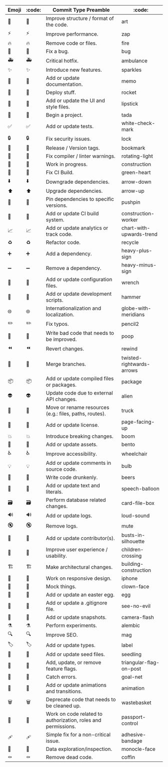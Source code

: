 | Emoji | :code: | Commit Type Preamble | :code: | 
|-----|-----------------------------|---------------------------------------------------------------|---------------------------|
| 🎨  | :art:                       | Improve structure / format of the code.                       | art                       |
| ⚡️  | :zap:                       | Improve performance.                                          | zap                       |
| 🔥  |  :fire:                      | Remove code or files.                                         | fire                      |
| 🐛  |  :bug:                       | Fix a bug.                                                    | bug                       |
| 🚑️ |  :ambulance:                 | Critical hotfix.                                              | ambulance                 |
| ✨   |  :sparkles:                  | Introduce new features.                                       | sparkles                  |
| 📝  |  :memo:                      | Add or update documentation.                                  | memo                      |
| 🚀  |  :rocket:                    | Deploy stuff.                                                 | rocket                    |
| 💄  |  :lipstick:                  | Add or update the UI and style files.                         | lipstick                  |
| 🎉  |  :tada:                      | Begin a project.                                              | tada                      |
| ✅   |  :white_check_mark:          | Add or update tests.                                          | white-check-mark          |
| 🔒️ |  :lock:                      | Fix security issues.                                          | lock                      |
| 🔖  |  :bookmark:                  | Release / Version tags.                                       | bookmark                  |
| 🚨  |  :rotating_light:            | Fix compiler / linter warnings.                               | rotating-light            |
| 🚧  |  :construction:              | Work in progress.                                             | construction              |
| 💚  |  :green_heart:               | Fix CI Build.                                                 | green-heart               |
| ⬇️  |  :arrow_down:                | Downgrade dependencies.                                       | arrow-down                |
| ⬆️  |  :arrow_up:                  | Upgrade dependencies.                                         | arrow-up                  |
| 📌  | :pushpin:                   | Pin dependencies to specific versions.                        | pushpin                   |
| 👷  |  :construction_worker:       | Add or update CI build system.                                | construction-worker       |
| 📈  |  :chart_with_upwards_trend:  | Add or update analytics or track code.                        | chart-with-upwards-trend  |
| ♻️  |  :recycle:                   | Refactor code.                                                | recycle                   |
| ➕   |  :heavy_plus_sign:           | Add a dependency.                                             | heavy-plus-sign           |
| ➖   |  :heavy_minus_sign:          | Remove a dependency.                                          | heavy-minus-sign          |
| 🔧  |  :wrench:                    | Add or update configuration files.                            | wrench                    |
| 🔨  |  :hammer:                    | Add or update development scripts.                            | hammer                    |
| 🌐  |  :globe_with_meridians:      | Internationalization and localization.                        | globe-with-meridians      |
| ✏️  |  :pencil2:                   | Fix typos.                                                    | pencil2                   |
| 💩  | :poop:                      | Write bad code that needs to be improved.                     | poop                      |
| ⏪️  |  :rewind:                    | Revert changes.                                               | rewind                    |
| 🔀  |  :twisted_rightwards_arrows: | Merge branches.                                               | twisted-rightwards-arrows |
| 📦️ |  :package:                   | Add or update compiled files or packages.                     | package                   |
| 👽️ |  :alien:                     | Update code due to external API changes.                      | alien                     |
| 🚚  |  :truck:                     | Move or rename resources (e.g.: files, paths, routes).        | truck                     |
| 📄  |  :page_facing_up:            | Add or update license.                                        | page-facing-up            |
| 💥  |  :boom:                      | Introduce breaking changes.                                   | boom                      |
| 🍱  |  :bento:                     | Add or update assets.                                         | bento                     |
| ♿️  |  :wheelchair:                | Improve accessibility.                                        | wheelchair                |
| 💡  |  :bulb:                      | Add or update comments in source code.                        | bulb                      |
| 🍻  |  :beers:                     | Write code drunkenly.                                         | beers                     |
| 💬  |  :speech_balloon:            | Add or update text and literals.                              | speech-balloon            |
| 🗃️ |  :card_file_box:             | Perform database related changes.                             | card-file-box             |
| 🔊  |  :loud_sound:                | Add or update logs.                                           | loud-sound                |
| 🔇  | :mute:                      | Remove logs.                                                  | mute                      |
| 👥  |  :busts_in_silhouette:       | Add or update contributor(s).                                 | busts-in-silhouette       |
| 🚸  |  :children_crossing:         | Improve user experience / usability.                          | children-crossing         |
| 🏗️ |  :building_construction:     | Make architectural changes.                                   | building-construction     |
| 📱  |  :iphone:                    | Work on responsive design.                                    | iphone                    |
| 🤡  |  :clown_face:                | Mock things.                                                  | clown-face                |
| 🥚  |  :egg:                       | Add or update an easter egg.                                  | egg                       |
| 🙈  |  :see_no_evil:               | Add or update a .gitignore file.                              | see-no-evil               |
| 📸  |  :camera_flash:              | Add or update snapshots.                                      | camera-flash              |
| ⚗️  |  :alembic:                   | Perform experiments.                                          | alembic                   |
| 🔍️ |  :mag:                       | Improve SEO.                                                  | mag                       |
| 🏷️ |  :label:                     | Add or update types.                                          | label                     |
| 🌱  |  :seedling:                  | Add or update seed files.                                     | seedling                  |
| 🚩  |  :triangular_flag_on_post:   | Add, update, or remove feature flags.                         | triangular-flag-on-post   |
| 🥅  |  :goal_net:                  | Catch errors.                                                 | goal-net                  |
| 💫  |  :dizzy:                     | Add or update animations and transitions.                     | animation                 |
| 🗑️ |  :wastebasket:               | Deprecate code that needs to be cleaned up.                   | wastebasket               |
| 🛂  |  :passport_control:          | Work on code related to authorization, roles and permissions. | passport-control          |
| 🩹  |  :adhesive_bandage:          | Simple fix for a non-critical issue.                          | adhesive-bandage          |
| 🧐  |  :monocle_face:              | Data exploration/inspection.                                  | monocle-face              |
| ⚰️  |  :coffin:                    | Remove dead code.                                             | coffin                    |
